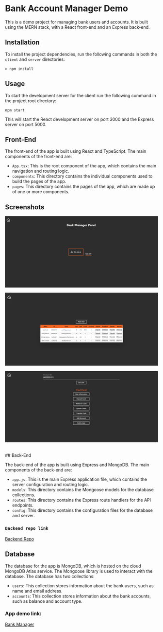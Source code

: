 # Bank Account Manager Demo

This is a demo project for managing bank users and accounts. It is built using the MERN stack, with a React front-end and an Express back-end.

## Installation

To install the project dependencies, run the following commands in both the `client` and `server` directories:

```
> npm install
```


## Usage

To start the development server for the client run the following command in the project root directory:

```
npm start
```


This will start the React development server on port 3000 and the Express server on port 5000.

## Front-End

The front-end of the app is built using React and TypeScript. The main components of the front-end are:

- `App.tsx`: This is the root component of the app, which contains the main navigation and routing logic.
- `components`: This directory contains the individual components used to build the pages of the app.
- `pages`: This directory contains the pages of the app, which are made up of one or more components.


## Screenshots

![plot](./screenshots/screenshot0.png) 


![plot](./screenshots/screenshot1.png) 


![plot](./screenshots/screenshot2.png) 

<br>
## Back-End

The back-end of the app is built using Express and MongoDB. The main components of the back-end are:

- `app.js`: This is the main Express application file, which contains the server configuration and routing logic.
- `models`: This directory contains the Mongoose models for the database collections.
- `routes`: This directory contains the Express route handlers for the API endpoints.
- `config`: This directory contains the configuration files for the database and server.

### `Backend repo link`
[Backend Repo](https://github.com/eladjmc/bank-backend-express)

## Database

The database for the app is MongoDB, which is hosted on the cloud MongoDB Atlas service. The Mongoose library is used to interact with the database. The database has two collections:

- `users`: This collection stores information about the bank users, such as name and email address.
- `accounts`: This collection stores information about the bank accounts, such as balance and account type.

### App demo link:

[Bank Manager](https://elad-bank-fullstack.netlify.app/)



